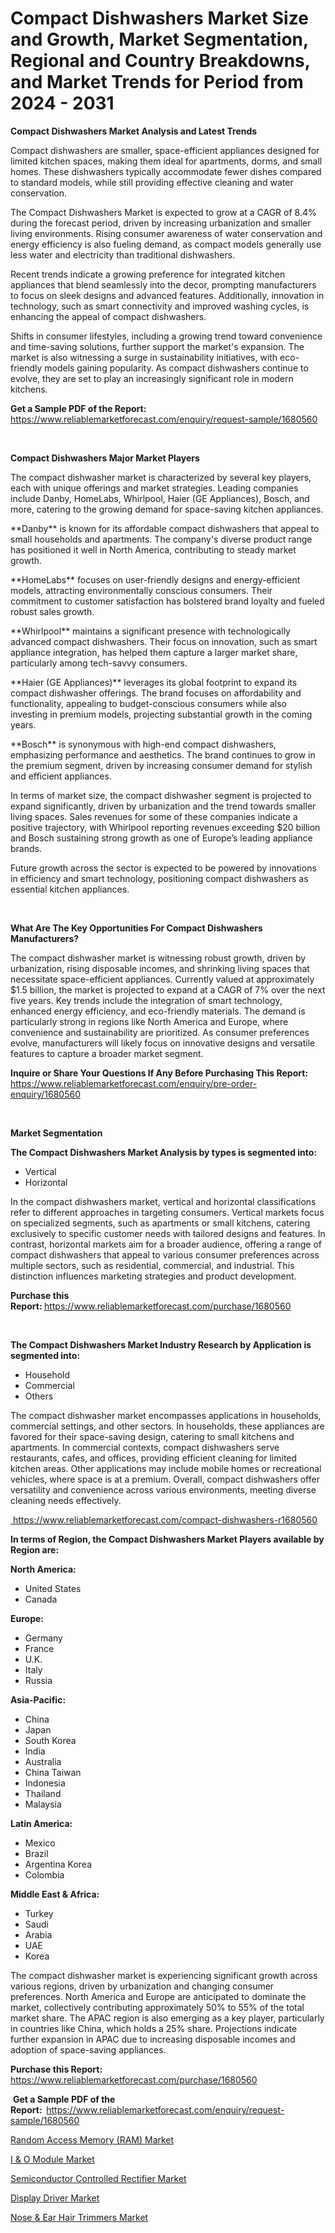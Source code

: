 <p><h1>Compact Dishwashers Market Size and Growth, Market Segmentation, Regional and Country Breakdowns, and Market Trends for Period from 2024 -  2031</h1></p><p><strong>Compact Dishwashers Market Analysis and Latest Trends</strong></p>
<p><p>Compact dishwashers are smaller, space-efficient appliances designed for limited kitchen spaces, making them ideal for apartments, dorms, and small homes. These dishwashers typically accommodate fewer dishes compared to standard models, while still providing effective cleaning and water conservation. </p><p>The Compact Dishwashers Market is expected to grow at a CAGR of 8.4% during the forecast period, driven by increasing urbanization and smaller living environments. Rising consumer awareness of water conservation and energy efficiency is also fueling demand, as compact models generally use less water and electricity than traditional dishwashers. </p><p>Recent trends indicate a growing preference for integrated kitchen appliances that blend seamlessly into the decor, prompting manufacturers to focus on sleek designs and advanced features. Additionally, innovation in technology, such as smart connectivity and improved washing cycles, is enhancing the appeal of compact dishwashers. </p><p>Shifts in consumer lifestyles, including a growing trend toward convenience and time-saving solutions, further support the market's expansion. The market is also witnessing a surge in sustainability initiatives, with eco-friendly models gaining popularity. As compact dishwashers continue to evolve, they are set to play an increasingly significant role in modern kitchens.</p></p>
<p><strong>Get a Sample PDF of the Report:&nbsp;</strong> <a href="https://www.reliablemarketforecast.com/enquiry/request-sample/1680560?utm_campaign=1257&utm_medium=2&utm_source=Github&utm_content=ia&utm_term=04102024&utm_id=compact-dishwashers">https://www.reliablemarketforecast.com/enquiry/request-sample/1680560</a></p>
<p>&nbsp;</p>
<p><strong>Compact Dishwashers Major Market Players</strong></p>
<p><p>The compact dishwasher market is characterized by several key players, each with unique offerings and market strategies. Leading companies include Danby, HomeLabs, Whirlpool, Haier (GE Appliances), Bosch, and more, catering to the growing demand for space-saving kitchen appliances.</p><p>**Danby** is known for its affordable compact dishwashers that appeal to small households and apartments. The company's diverse product range has positioned it well in North America, contributing to steady market growth.</p><p>**HomeLabs** focuses on user-friendly designs and energy-efficient models, attracting environmentally conscious consumers. Their commitment to customer satisfaction has bolstered brand loyalty and fueled robust sales growth.</p><p>**Whirlpool** maintains a significant presence with technologically advanced compact dishwashers. Their focus on innovation, such as smart appliance integration, has helped them capture a larger market share, particularly among tech-savvy consumers.</p><p>**Haier (GE Appliances)** leverages its global footprint to expand its compact dishwasher offerings. The brand focuses on affordability and functionality, appealing to budget-conscious consumers while also investing in premium models, projecting substantial growth in the coming years.</p><p>**Bosch** is synonymous with high-end compact dishwashers, emphasizing performance and aesthetics. The brand continues to grow in the premium segment, driven by increasing consumer demand for stylish and efficient appliances.</p><p>In terms of market size, the compact dishwasher segment is projected to expand significantly, driven by urbanization and the trend towards smaller living spaces. Sales revenues for some of these companies indicate a positive trajectory, with Whirlpool reporting revenues exceeding $20 billion and Bosch sustaining strong growth as one of Europe’s leading appliance brands.</p><p>Future growth across the sector is expected to be powered by innovations in efficiency and smart technology, positioning compact dishwashers as essential kitchen appliances.</p></p>
<p>&nbsp;</p>
<p><strong>What Are The Key Opportunities For Compact Dishwashers Manufacturers?</strong></p>
<p><p>The compact dishwasher market is witnessing robust growth, driven by urbanization, rising disposable incomes, and shrinking living spaces that necessitate space-efficient appliances. Currently valued at approximately $1.5 billion, the market is projected to expand at a CAGR of 7% over the next five years. Key trends include the integration of smart technology, enhanced energy efficiency, and eco-friendly materials. The demand is particularly strong in regions like North America and Europe, where convenience and sustainability are prioritized. As consumer preferences evolve, manufacturers will likely focus on innovative designs and versatile features to capture a broader market segment.</p></p>
<p><strong>Inquire or Share Your Questions If Any Before Purchasing This Report:</strong> <a href="https://www.reliablemarketforecast.com/enquiry/pre-order-enquiry/1680560?utm_campaign=1257&utm_medium=2&utm_source=Github&utm_content=ia&utm_term=04102024&utm_id=compact-dishwashers">https://www.reliablemarketforecast.com/enquiry/pre-order-enquiry/1680560</a></p>
<p>&nbsp;</p>
<p><strong>Market Segmentation</strong></p>
<p><strong>The Compact Dishwashers Market Analysis by types is segmented into:</strong></p>
<p><ul><li>Vertical</li><li>Horizontal</li></ul></p>
<p><p>In the compact dishwashers market, vertical and horizontal classifications refer to different approaches in targeting consumers. Vertical markets focus on specialized segments, such as apartments or small kitchens, catering exclusively to specific customer needs with tailored designs and features. In contrast, horizontal markets aim for a broader audience, offering a range of compact dishwashers that appeal to various consumer preferences across multiple sectors, such as residential, commercial, and industrial. This distinction influences marketing strategies and product development.</p></p>
<p><strong>Purchase this Report:&nbsp;</strong><a href="https://www.reliablemarketforecast.com/purchase/1680560?utm_campaign=1257&utm_medium=2&utm_source=Github&utm_content=ia&utm_term=04102024&utm_id=compact-dishwashers">https://www.reliablemarketforecast.com/purchase/1680560</a></p>
<p>&nbsp;</p>
<p><strong>The Compact Dishwashers Market Industry Research by Application is segmented into:</strong></p>
<p><ul><li>Household</li><li>Commercial</li><li>Others</li></ul></p>
<p><p>The compact dishwasher market encompasses applications in households, commercial settings, and other sectors. In households, these appliances are favored for their space-saving design, catering to small kitchens and apartments. In commercial contexts, compact dishwashers serve restaurants, cafes, and offices, providing efficient cleaning for limited kitchen areas. Other applications may include mobile homes or recreational vehicles, where space is at a premium. Overall, compact dishwashers offer versatility and convenience across various environments, meeting diverse cleaning needs effectively.</p></p>
<p><a href="https://www.reliablemarketforecast.com/compact-dishwashers-r1680560?utm_campaign=1257&utm_medium=2&utm_source=Github&utm_content=ia&utm_term=04102024&utm_id=compact-dishwashers">&nbsp;https://www.reliablemarketforecast.com/compact-dishwashers-r1680560</a></p>
<p><strong>In terms of Region, the Compact Dishwashers Market Players available by Region are:</strong></p>
<p>
    <p> <strong> North America: </strong>
        <ul>
            <li>United States</li>
            <li>Canada</li>
        </ul>
        </p> 
    <p> <strong> Europe: </strong>
        <ul>
            <li>Germany</li>
            <li>France</li>
            <li>U.K.</li>
            <li>Italy</li>
            <li>Russia</li>
        </ul>
        </p> 
    <p> <strong> Asia-Pacific: </strong>
        <ul>
            <li>China</li>
            <li>Japan</li>
            <li>South Korea</li>
            <li>India</li>
            <li>Australia</li>
            <li>China Taiwan</li>
            <li>Indonesia</li>
            <li>Thailand</li>
            <li>Malaysia</li>
        </ul>
        </p> 
    <p> <strong> Latin America: </strong>
        <ul>
            <li>Mexico</li>
            <li>Brazil</li>
            <li>Argentina Korea</li>
            <li>Colombia</li>
        </ul>
        </p> 
    <p> <strong> Middle East & Africa: </strong>
        <ul>
            <li>Turkey</li>
            <li>Saudi</li>
            <li>Arabia</li>
            <li>UAE</li>
            <li>Korea</li>
        </ul>
    </p>
    </p>
<p><p>The compact dishwasher market is experiencing significant growth across various regions, driven by urbanization and changing consumer preferences. North America and Europe are anticipated to dominate the market, collectively contributing approximately 50% to 55% of the total market share. The APAC region is also emerging as a key player, particularly in countries like China, which holds a 25% share. Projections indicate further expansion in APAC due to increasing disposable incomes and adoption of space-saving appliances.</p></p>
<p><strong>Purchase this Report: </strong><a href="https://www.reliablemarketforecast.com/purchase/1680560?utm_campaign=1257&utm_medium=2&utm_source=Github&utm_content=ia&utm_term=04102024&utm_id=compact-dishwashers">https://www.reliablemarketforecast.com/purchase/1680560</a></p>
<p>&nbsp;<strong>Get a Sample PDF of the Report:&nbsp;&nbsp;</strong><a href="https://www.reliablemarketforecast.com/enquiry/request-sample/1680560?utm_campaign=1257&utm_medium=2&utm_source=Github&utm_content=ia&utm_term=04102024&utm_id=compact-dishwashers">https://www.reliablemarketforecast.com/enquiry/request-sample/1680560</a></p>
<p><strong></strong></p>
<p><p><a href="https://issuu.com/reportprime-2/docs/random-access-memory-ram-market-siz_dcd2e6dce74be5?utm_campaign=1257&utm_medium=2&utm_source=Github&utm_content=ia&utm_term=04102024&utm_id=compact-dishwashers">Random Access Memory (RAM) Market</a></p><p><a href="https://issuu.com/reportprime-2/docs/i-o-module-market-size-2030.pptx_0cad3baf9999b6?utm_campaign=1257&utm_medium=2&utm_source=Github&utm_content=ia&utm_term=04102024&utm_id=compact-dishwashers">I & O Module Market</a></p><p><a href="https://www.linkedin.com/pulse/strategic-insights-global-semiconductor-controlled-ljt1e?utm_campaign=1257&utm_medium=2&utm_source=Github&utm_content=ia&utm_term=04102024&utm_id=compact-dishwashers">Semiconductor Controlled Rectifier Market</a></p><p><a href="https://www.linkedin.com/pulse/display-driver-market-size-growth-trends-statistics-up3ge?utm_campaign=1257&utm_medium=2&utm_source=Github&utm_content=ia&utm_term=04102024&utm_id=compact-dishwashers">Display Driver Market</a></p><p><a href="https://www.linkedin.com/pulse/key-drivers-nose-ear-hair-trimmers-market-trends-future-outlook-9nhif?utm_campaign=1257&utm_medium=2&utm_source=Github&utm_content=ia&utm_term=04102024&utm_id=compact-dishwashers">Nose & Ear Hair Trimmers Market</a></p></p>